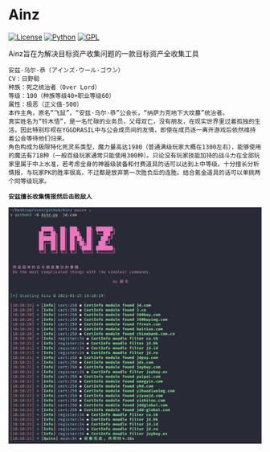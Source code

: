 # Ainz

[![License](https://img.shields.io/badge/Blog-sv3nbeast-green)](https://svenbeast.com)
[![Python](https://img.shields.io/badge/Python-3.8-blue)](https://github.com/sv3nbeast/Ainz)
[![GPL](https://img.shields.io/badge/License-GPL--3.0-red)](https://github.com/sv3nbeast/Ainz/blob/main/LICENSE)

Ainz旨在为解决目标资产收集问题的一款目标资产全收集工具

```
安兹·乌尔·恭（アインズ·ウール·ゴウン）
CV：日野聪
种族：死之统治者（Over Lord）
等级：100（种族等级40+职业等级60）
属性：极恶（正义值-500）
本作主角，原名“飞鼠”，“安兹·乌尔·恭”公会长，“纳萨力克地下大坟墓”统治者。
真实姓名为“铃木悟”，是一名忙碌的业务员，父母双亡，没有朋友，在现实世界里过着孤独的生活，因此特别珍视在YGGDRASIL中与公会成员间的友情，即使在成员逐一离开游戏后依然维持着公会等待他们归来。
角色构成为极限特化死灵系类型，魔力量高达1980（普通满级玩家大概在1300左右），能够使用的魔法有718种（一般百级玩家通常只能使用300种）。只论没有玩家技能加持的战斗力在全部玩家里属于中上水准，若考虑全身的神器级装备和付费道具的话可以达到上中等级。十分擅长分析情报，与玩家PK的胜率很高，不过都是放弃第一次胜负后的连胜。结合氪金道具的话可以单挑两个同等级玩家。
```
<code>**安兹擅长收集情报然后击败敌人**</code>

![](./Interface.png)
